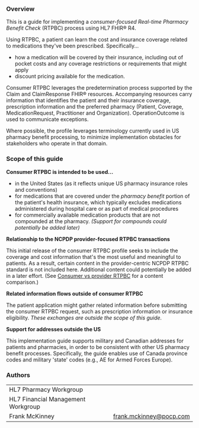 ### Overview

This is a guide for implementing a *consumer-focused Real-time Pharmacy Benefit Check* (RTPBC) process using HL7 FHIR&reg; R4.

Using RTPBC, a patient can learn the cost and insurance coverage related to medications they've been prescribed. Specifically... 
* how a medication will be covered by their insurance, including out of pocket costs and any coverage restrictions or requirements that might apply
* discount pricing available for the medication. 

Consumer RTPBC leverages the predetermination process supported by the Claim and ClaimResponse FHIR&reg; resources. Accompanying resources carry information that identifies the patient and their insurance coverage, prescription information and the preferred pharmacy (Patient, Coverage, MedicationRequest, Practitioner and Organization). OperationOutcome is used to communicate exceptions.

Where possible, the profile leverages terminology currently used in US pharmacy benefit processing, to minimize implementation obstacles for stakeholders who operate in that domain.
<br>

### Scope of this guide
**Consumer RTPBC is intended to be used...**

* in the United States (as it reflects unique US pharmacy insurance roles and conventions)
* for medications that are covered under the *pharmacy benefit* portion of the patient's health insurance, which typically excludes medications administered during hospital care or as part of medical procedures
* for commercially available medication products that are not compounded at the pharmacy. *(Support for compounds could potentially be added later)*

**Relationship to the NCPDP provider-focused RTPBC transactions**

This initial release of the consumer RTPBC profile seeks to include the coverage and cost information that's the most useful and meaningful to patients. As a result, certain content in the provider-centric NCPDP RTPBC standard is not included here. Additional content could potentially be added in a later effort. (See <a href="consumer_vs_provider_rtpbc.html">Consumer vs provider RTPBC</a> for a content comparison.)

**Related information flows outside of consumer RTPBC**

The patient application might gather related information before submitting the consumer RTPBC request, such as prescription information or insurance eligibility. *These exchanges are outside the scope of this guide.*

**Support for addresses outside the US**

This implementation guide supports military and Canadian addresses for patients and pharmacies, in order to be consistent with other US pharmacy benefit processes. Specifically, the guide enables use of Canada province codes and military 'state' codes (e.g., AE for Armed Forces Europe).
<br>

### Authors

<table>
<tbody>
<tr>
<td>HL7 Pharmacy Workgroup</td>
<td></td>
</tr>
<tr>
<td>HL7 Financial Management Workgroup</td>
<td></td>
</tr>
<tr>
<td>Frank McKinney</td>
<td><a href="mailto:frank.mckinney@pocp.com">frank.mckinney@pocp.com</a></td>
</tr>
</tbody>
</table>


<br>

